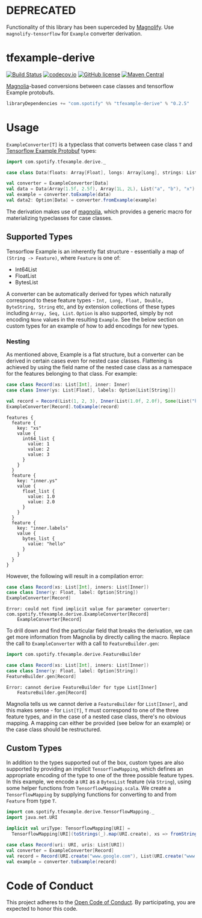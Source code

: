 # DEPRECATED

Functionality of this library has been superceded by [Magnolify](https://github.com/spotify/magnolify). Use `magnolify-tensorflow` for `Example` converter derivation.

tfexample-derive
==================

[![Build Status](https://travis-ci.com/spotify/tfexample-derive.svg?token=RuxhZ5UxBe3qBBNtxKVz&branch=master)](https://github.com/spotify/tfexample-derive)
[![codecov.io](https://codecov.io/github/spotify/tfexample-derive/coverage.svg?branch=master)](https://codecov.io/github/spotify/tfexample-derive?branch=master)
[![GitHub license](https://img.shields.io/github/license/spotify/tfexample-derive.svg)](./LICENSE)
[![Maven Central](https://img.shields.io/maven-central/v/com.spotify/tfexample-derive_2.11.svg)](https://maven-badges.herokuapp.com/maven-central/com.spotify/tfexample-derive_2.11)

[Magnolia](https://github.com/propensive/magnolia)-based conversions between case classes and tensorflow Example protobufs.


```scala
libraryDependencies += "com.spotify" %% "tfexample-derive" % "0.2.5"
```

# Usage

`ExampleConverter[T]` is a typeclass that converts between case class `T` and [Tensorflow Example Protobuf](https://github.com/tensorflow/tensorflow/blob/master/tensorflow/core/example/example.proto) types:

```scala
import com.spotify.tfexample.derive._

case class Data(floats: Array[Float], longs: Array[Long], strings: List[String], label: String)

val converter = ExampleConverter[Data]
val data = Data(Array(1.5f, 2.5f), Array(1L, 2L), List("a", "b"), "x")
val example = converter.toExample(data)
val data2: Option[Data] = converter.fromExample(example)
```

The derivation makes use of [magnolia](https://github.com/propensive/magnolia), which provides a generic macro for materializing typeclasses
for case classes.

## Supported Types

Tensorflow Example is an inherently flat structure - essentially a map of `(String -> Feature)`, where `Feature` is one of:

- Int64List
- FloatList
- BytesList

A converter can be automatically derived for types which naturally correspond to these feature types - `Int, Long, Float, Double, ByteString, String` etc, and by extension
collections of these types including `Array, Seq, List`. `Option` is also supported, simply by not encoding `None` values in the resulting `Example`. See the below section on custom types for an example of how to add encodings for new types.

### Nesting

As mentioned above, Example is a flat structure, but a converter can be derived in certain cases even for nested case classes. Flattening is achieved by using the field name of the nested case
class as a namespace for the features belonging to that class. For example:

```scala
case class Record(xs: List[Int], inner: Inner)
case class Inner(ys: List[Float], labels: Option[List[String]])

val record = Record(List(1, 2, 3), Inner(List(1.0f, 2.0f), Some(List("hello"))))
ExampleConverter[Record].toExample(record)
```

```
features {
  feature {
    key: "xs"
    value {
      int64_list {
        value: 1
        value: 2
        value: 3
      }
    }
  }
  feature {
    key: "inner.ys"
    value {
      float_list {
        value: 1.0
        value: 2.0
      }
    }
  }
  feature {
    key: "inner.labels"
    value {
      bytes_list {
        value: "hello"
      }
    }
  }
}
```

However, the following will result in a compilation error:

```scala
case class Record(xs: List[Int], inners: List[Inner])
case class Inner(y: Float, label: Option[String])
ExampleConverter[Record]
```

```
Error: could not find implicit value for parameter converter: com.spotify.tfexample.derive.ExampleConverter[Record]
    ExampleConverter[Record]
```

To drill down and find the particular field that breaks the derivation, we can get more information from Magnolia by directly calling
the macro. Replace the call to `ExampleConverter` with a call to `FeatureBuilder.gen`:

```scala
import com.spotify.tfexample.derive.FeatureBuilder

case class Record(xs: List[Int], inners: List[Inner])
case class Inner(y: Float, label: Option[String])
FeatureBuilder.gen[Record]
```

```
Error: cannot derive FeatureBuilder for type List[Inner]
    FeatureBuilder.gen[Record]
```

Magnolia tells us we cannot derive a `FeatureBuilder` for `List[Inner]`, and this makes sense - for `List[T]`, `T` must correspond to one
of the three feature types, and in the case of a nested case class, there's no obvious mapping. A mapping can either be provided (see below for an example)
or the case class should be restructured. 

## Custom Types

In addition to the types supported out of the box, custom types are also supported by providing an implicit `TensorflowMapping`, which defines an
appropriate encoding of the type to one of the three possible feature types. In this example, we encode a `URI` as a `BytesList` feature (via `String`),
using some helper functions from `TensorflowMapping.scala`. We create a `TensorflowMapping` by supplying functions for converting to and from `Feature` from
type `T`.

```scala
import com.spotify.tfexample.derive.TensorflowMapping._
import java.net.URI

implicit val uriType: TensorflowMapping[URI] =
  TensorflowMapping[URI](toStrings(_).map(URI.create), xs => fromStrings(xs.map(_.toString)))

case class Record(uri: URI, uris: List[URI])
val converter = ExampleConverter[Record]
val record = Record(URI.create("www.google.com"), List(URI.create("www.foobar.com")))
val example = converter.toExample(record)
```

# Code of Conduct

This project adheres to the [Open Code of Conduct][code-of-conduct]. By participating, you are expected to honor this code.

[code-of-conduct]: https://github.com/spotify/code-of-conduct/blob/master/code-of-conduct.md
